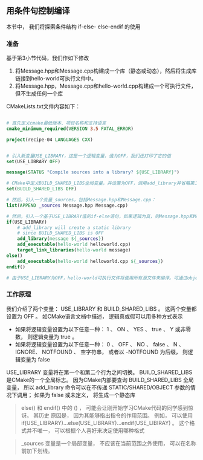 
## 用条件句控制编译

本节中， 我们将探索条件结构 if-else- else-endif 的使用


### 准备
基于第3小节代码，我们作如下修改


1. 将Message.hpp和Message.cpp构建成一个库（静态或动态），然后将生成库链接到hello-world可执行文件中。
2. 将Message.hpp，Message.cpp和hello-world.cpp构建成一个可执行文件，但不生成任何一个库

CMakeLists.txt文件内容如下：

```cmake

# 首先定义cmake最低版本、项目名称和支持语言
cmake_minimum_required(VERSION 3.5 FATAL_ERROR)

project(recipe-04 LANGUAGES CXX)


# 引入新变量USE_LIBRARY，这是一个逻辑变量，值为OFF，我们还打印了它的值
set(USE_LIBRARY OFF)

message(STATUS "Compile sources into a library? ${USE_LIBRARY}")

# CMake中定义BUILD_SHARED_LIBS全局变量，并设置为OFF，调用add_library并省略第二个参数，将构建一个静态库
set(BUILD_SHARED_LIBS OFF)

# 然后，引入一个变量_sources，包括Message.hpp和Message.cpp：
list(APPEND _sources Message.hpp Message.cpp)

# 然后，引入一个基于USE_LIBRARY值的if-else语句，如果逻辑为真，则Message.hpp和Message.cpp将打包成一个库：
if(USE_LIBRARY)
    # add_library will create a static library
    # since BUILD_SHARED_LIBS is OFF
    add_library(message ${_sources})
    add_executable(hello-world helloworld.cpp)
    target_link_libraries(hello-world message)
else()
    add_executable(hello-world helloworld.cpp ${_sources})
endif()

# 由于USE_LIBRARY为OFF，hello-world可执行文件将使用所有源文件来编译。可通过objdump -x命令进行验证

```

### 工作原理

我们介绍了两个变量： USE_LIBRARY 和 BUILD_SHARED_LIBS 。 这两个变量都设置为 OFF 。 如CMake语言文档中描述， 逻辑真或假可以用多种方式表示


- 如果将逻辑变量设置为以下任意一种： 1 、 ON 、 YES 、 true 、 Y 或非零数， 则逻辑变量为 true 。
- 如果将逻辑变量设置为以下任意一种： 0 、 OFF 、 NO 、 false 、 N 、 IGNORE、
NOTFOUND 、 空字符串， 或者以 -NOTFOUND 为后缀， 则逻辑变量为 false 

USE_LIBRARY 变量将在第一个和第二个行为之间切换。 BUILD_SHARED_LIBS 是CMake的一个全局标志。 因为CMake内部要查询 BUILD_SHARED_LIBS 全局变量， 所以 add_library 命令可以在不传递 STATIC/SHARED/OBJECT 参数的情况下调用； 如果为 false 或未定义， 将生成一个静态库


> else() 和 endif() 中的 () ， 可能会让刚开始学习CMake代码的同学感到惊讶。 其历史
原因是， 因为其能够指出指令的作用范围。 例如， 可以使用 if(USE_LIBRARY)…else(USE_LIBRARY)…endif(USE_LIBIRAY) 。 这个格式并不唯一， 可以根据个人喜好来决定使用哪种格式

> _sources 变量是一个局部变量， 不应该在当前范围之外使用， 可以在名称前加下划线。

